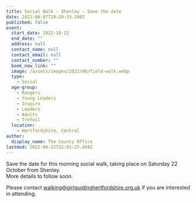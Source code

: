 ```yaml
---
title: Social Walk - Shenley - Save the date
date: 2022-06-07T20:29:33.240Z
published: false
event:
  start_date: 2022-10-22
  end_date: ""
  address: null
  contact_name: null
  contact_email: null
  contact_number: ""
  book_now_link: ""
  image: /assets/images/2022/06/field-walk.webp
  type:
    - Social
  age-group:
    - Rangers
    - Young Leaders
    - Inspire
    - Leaders
    - Adults
    - Trefoil
  location:
    - Hertfordshire, Central
author:
  display_name: The County Office
lastmod: 2022-06-22T22:01:25.458Z
---
```

Save the date for this morning social walk, taking place on Saturday 22 October from Shenley.  
More details to follow soon.

Please contact <walking@girlguidinghertfordshire.org.uk> if you are interested in attending.
